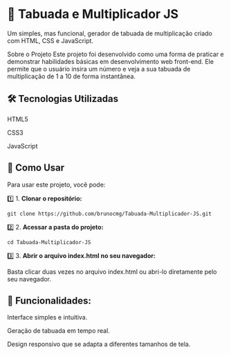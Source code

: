 # 🔢 Tabuada e Multiplicador JS
Um simples, mas funcional, gerador de tabuada de multiplicação criado com HTML, CSS e JavaScript.

Sobre o Projeto
Este projeto foi desenvolvido como uma forma de praticar e demonstrar habilidades básicas em desenvolvimento web front-end. Ele permite que o usuário insira um número e veja a sua tabuada de multiplicação de 1 a 10 de forma instantânea.

## 🛠 Tecnologias Utilizadas
HTML5

CSS3

JavaScript

## 🚀 Como Usar
Para usar este projeto, você pode:

1️⃣ 1.  **Clonar o repositório:**

    git clone https://github.com/brunocmg/Tabuada-Multiplicador-JS.git



2️⃣ 2.  **Acessar a pasta do projeto:**

    cd Tabuada-Multiplicador-JS

    

3️⃣ 3. **Abrir o arquivo index.html no seu navegador:**

Basta clicar duas vezes no arquivo index.html ou abri-lo diretamente pelo seu navegador.

## 🔧 Funcionalidades:

Interface simples e intuitiva.

Geração de tabuada em tempo real.

Design responsivo que se adapta a diferentes tamanhos de tela.
